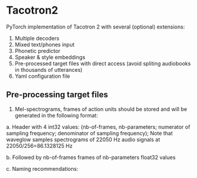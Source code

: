# Tacotron2
PyTorch implementation of Tacotron 2 with several (optional) extensions:
1. Multiple decoders
2. Mixed text/phones input
3. Phonetic predictor
4. Speaker & style embeddings
5. Pre-processed target files with direct access (avoid spliting audiobooks in thousands of utterances)
6. Yaml configuration file
  
## Pre-processing target files
1. Mel-spectrograms, frames of action units should be stored and will be generated in the following format:
   
  a. Header with 4 int32 values: (nb-of-frames, nb-parameters; numerator of sampling frequency; denominator of sampling frequency); Note that waveglow samples spectrograms of 22050 Hz audio signals at 22050/256=86.1328125 Hz
  
  b. Followed by nb-of-frames frames of nb-parameters float32 values
  
  c. Naming recommendations: <author>_<book>_<reader>_<style>_<volume>_<chapter>.<parameter_name>
  
  d. Note that <reader>, <style> and <parameter_name> are used in the Yaml configuration file to automatically select the appropriate items in the lists of keys 'speakers', 'styles' and 'ext_data'
  
2. A .csv file describing utterances. Each line contains fields separated by "|"
   
  a. They should contain at least 4 fields: <target_file>|<start ms>|<end ms>|<text or input phones separated by spaces in {}>

  b. An additional field may specify aligned output phones separated by spaces
  
  c. The key 'lgs_sil_add' in the Yaml configuration file specifies how many seconds of ambient silence (typically 0.1s) are added before <start ms> and <end ms>. Input text entries should "explain" these silences: we recommend to begin and end utterances produced in isolation with the end-of-chapter symbol "§", otherwise to start the current utterance with the final punctuation of the previous utterance.

  d. Examples could be found:

    - for French in [https://zenodo.org/records/7560290](https://zenodo.org/records/7560290/files/AD_train.csv)

    - for Italian in [https://zenodo.org/records/13899343](https://zenodo.org/records/13899343/files/IT.csv)

3. Language-specific lists of text characters, input phones & output phones are specified in def_symbols.py respectively by _specific_characters, valid_symbols & valid_alignments
   
  a. Language is selected in the Yaml configuration file via the key 'language'

## Training
1. python3 do_train.py --output_directory <...> -c tacotron2_FR --config tc2.yaml --hparams "{factor_pho: 1.00, nb_epochs: 10, learning_rate: 0.0002, batch_size: 40, nm_csv_train: '<...>.csv', lgs_max: 10}"

## Inference/synthesis
1. python3 do_syn.py --output_directory <...> --vocoder=waveglow_NEB.pt --tacotron tacotron2_FR -e '' --config tc2.yaml --hparams "{nm_csv_test: '<...>.csv'}"
   
  a. The list of supported neural vocoders are listed in the key 'vocoder' in the Yaml configuration file: for now, 'waveglow' and 'hifigan' are supported

## Related repos
[WaveGlow](https://github.com/NVIDIA/WaveGlow) Faster than real time Flow-based Generative Network for Speech Synthesis

[HiFi_GAN](https://github.com/jik876/hifi-gan) GAN-based model capable of generating high fidelity speech efficiently
